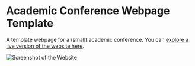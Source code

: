 # Academic Conference Webpage Template

A template webpage for a (small) academic conference. You can [explore a live version of the website here](https://mikepierce.github.io/conference-website-template/).

![Screenshot of the Website](https://raw.githubusercontent.com/mikepierce/conference-website-template/master/screenshot.png)

